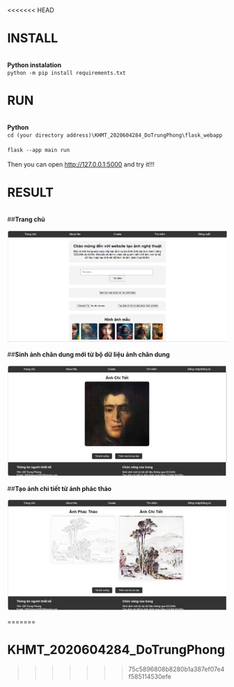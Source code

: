 <<<<<<< HEAD
# INSTALL
<br>**Python instalation**
<br>`python -m pip install requirements.txt`</br>
# RUN
<br>**Python**
<br> `cd (your directory address)\KHMT_2020604284_DoTrungPhong\flask_webapp`</br>
<br> `flask --app main run`</br>
<br>Then you can open http://127.0.0.1:5000 and try it!!!</br>
# RESULT
<br>##**Trang chủ**</br>
<br>![GUI](ImagesGUI/index_page.png)</br>
<br>##**Sinh ảnh chân dung mới từ bộ dữ liệu ảnh chân dung**</br>
<br>![GUI2](ImagesGUI/image_page.png)</br>
<br>##**Tạo ảnh chi tiết từ ảnh phác thảo**</br>
<br>![result](ImagesGUI/sketch_to_image_page.png)</br>

=======
# KHMT_2020604284_DoTrungPhong
>>>>>>> 75c5896808b8280b1a387ef07e4f585114530efe
